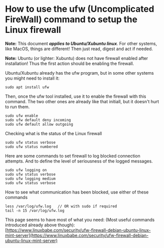 # How to use the ufw (Uncomplicated FireWall) command to setup the Linux firewall

**Note:** This document ***applies to Ubuntu/Xubuntu linux***. For other systems, like MacOS, things are different! Then just read, digest and act if needed.

**Note:** Ubuntu (or lighter: Xubuntu) does not have firewall enabled after installation! Thus the first action should be enabling the firewall.

Ubuntu/Xubuntu already has the ufw program, but in some other systems you might need to install it:

```shell 
sudo apt install ufw
```

Then, once the ufw tool installed, use it to enable the firewall with this command. The two other ones are already like that initiall, but it doesn't hurt to run them.
```shell 
sudo ufw enable
sudo ufw default deny incoming
sudo ufw default allow outgoing
```

Checking what is the status of the Linux firewall
```shell 
sudo ufw status verbose
sudo ufw status numbered
```

Here are some commands to set firewall to log blocked connection attempts. And to define the level of seriousness of the logged messages.
```shell
sudo ufw logging on
sudo ufw status verbose
sudo ufw logging medium
sudo ufw status verbose
```
How to see what communication has been blocked, use either of these commands
```shell
less /var/log/ufw.log   // OR with sudo if required
tail -n 15 /var/log/ufw.log
```

This page seems to have most of what you need:  (Most useful commands introduced already above though): [https://www.linuxbabe.com/security/ufw-firewall-debian-ubuntu-linux-mint-server](https://www.linuxbabe.com/security/ufw-firewall-debian-ubuntu-linux-mint-server)

